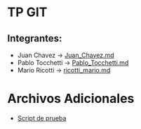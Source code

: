 
# TP GIT

## Integrantes:

- Juan Chavez → [Juan_Chavez.md](Juan_Chavez.md)
- Pablo Tocchetti → [Pablo_Tocchetti.md](Pablo_Tocchetti.md)
- Mario Ricotti → [ricotti_mario.md](ricotti_mario.md)
# Archivos Adicionales
- [Script de prueba](script.js)

